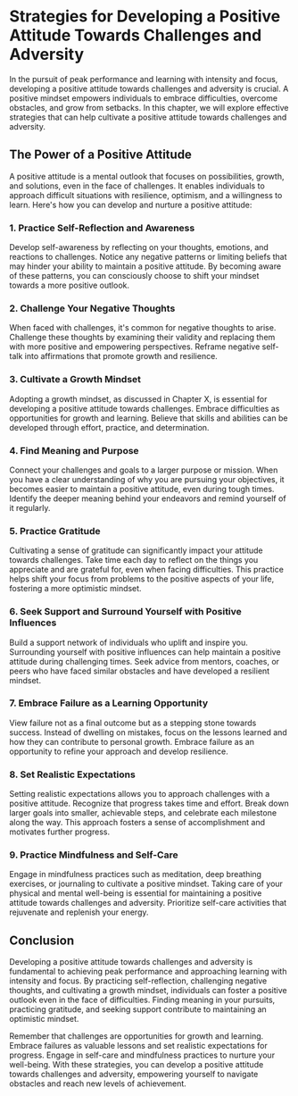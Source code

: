 Strategies for Developing a Positive Attitude Towards Challenges and Adversity
=========================================================================================

In the pursuit of peak performance and learning with intensity and focus, developing a positive attitude towards challenges and adversity is crucial. A positive mindset empowers individuals to embrace difficulties, overcome obstacles, and grow from setbacks. In this chapter, we will explore effective strategies that can help cultivate a positive attitude towards challenges and adversity.

The Power of a Positive Attitude
--------------------------------

A positive attitude is a mental outlook that focuses on possibilities, growth, and solutions, even in the face of challenges. It enables individuals to approach difficult situations with resilience, optimism, and a willingness to learn. Here's how you can develop and nurture a positive attitude:

### 1. Practice Self-Reflection and Awareness

Develop self-awareness by reflecting on your thoughts, emotions, and reactions to challenges. Notice any negative patterns or limiting beliefs that may hinder your ability to maintain a positive attitude. By becoming aware of these patterns, you can consciously choose to shift your mindset towards a more positive outlook.

### 2. Challenge Your Negative Thoughts

When faced with challenges, it's common for negative thoughts to arise. Challenge these thoughts by examining their validity and replacing them with more positive and empowering perspectives. Reframe negative self-talk into affirmations that promote growth and resilience.

### 3. Cultivate a Growth Mindset

Adopting a growth mindset, as discussed in Chapter X, is essential for developing a positive attitude towards challenges. Embrace difficulties as opportunities for growth and learning. Believe that skills and abilities can be developed through effort, practice, and determination.

### 4. Find Meaning and Purpose

Connect your challenges and goals to a larger purpose or mission. When you have a clear understanding of why you are pursuing your objectives, it becomes easier to maintain a positive attitude, even during tough times. Identify the deeper meaning behind your endeavors and remind yourself of it regularly.

### 5. Practice Gratitude

Cultivating a sense of gratitude can significantly impact your attitude towards challenges. Take time each day to reflect on the things you appreciate and are grateful for, even when facing difficulties. This practice helps shift your focus from problems to the positive aspects of your life, fostering a more optimistic mindset.

### 6. Seek Support and Surround Yourself with Positive Influences

Build a support network of individuals who uplift and inspire you. Surrounding yourself with positive influences can help maintain a positive attitude during challenging times. Seek advice from mentors, coaches, or peers who have faced similar obstacles and have developed a resilient mindset.

### 7. Embrace Failure as a Learning Opportunity

View failure not as a final outcome but as a stepping stone towards success. Instead of dwelling on mistakes, focus on the lessons learned and how they can contribute to personal growth. Embrace failure as an opportunity to refine your approach and develop resilience.

### 8. Set Realistic Expectations

Setting realistic expectations allows you to approach challenges with a positive attitude. Recognize that progress takes time and effort. Break down larger goals into smaller, achievable steps, and celebrate each milestone along the way. This approach fosters a sense of accomplishment and motivates further progress.

### 9. Practice Mindfulness and Self-Care

Engage in mindfulness practices such as meditation, deep breathing exercises, or journaling to cultivate a positive mindset. Taking care of your physical and mental well-being is essential for maintaining a positive attitude towards challenges and adversity. Prioritize self-care activities that rejuvenate and replenish your energy.

Conclusion
----------

Developing a positive attitude towards challenges and adversity is fundamental to achieving peak performance and approaching learning with intensity and focus. By practicing self-reflection, challenging negative thoughts, and cultivating a growth mindset, individuals can foster a positive outlook even in the face of difficulties. Finding meaning in your pursuits, practicing gratitude, and seeking support contribute to maintaining an optimistic mindset.

Remember that challenges are opportunities for growth and learning. Embrace failures as valuable lessons and set realistic expectations for progress. Engage in self-care and mindfulness practices to nurture your well-being. With these strategies, you can develop a positive attitude towards challenges and adversity, empowering yourself to navigate obstacles and reach new levels of achievement.

